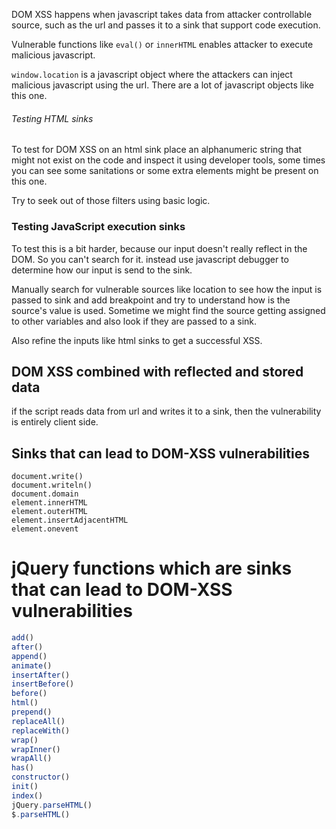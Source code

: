 
DOM XSS happens when javascript takes data from attacker controllable source, such as the url and passes it to a sink that support code execution.

Vulnerable functions like `eval()` or `innerHTML`  enables attacker to execute malicious javascript.

`window.location` is a javascript object where the attackers can inject malicious javascript  using the url. There are a lot of javascript objects like this one.

###### Testing HTML sinks

To test for DOM XSS on an html sink place an alphanumeric string that might not exist on the code and inspect it using developer tools, some times you can see some sanitations or some extra elements might be present on this one. 

Try to seek out of those filters using basic logic.


### Testing JavaScript execution sinks

To test this is a bit harder, because our input doesn't really reflect in the DOM. So you can't search for it. instead use javascript debugger to determine how our input is send to the sink.

Manually search for vulnerable sources like location to see how the input is passed to sink and add breakpoint and try to understand how is the source's value is used. Sometime we might find the source getting assigned to other variables and also look if they are passed to a sink.

Also refine the inputs like html sinks to get a successful XSS.



## DOM XSS combined with reflected and stored data

if the script reads data from url and writes it to a sink, then the vulnerability is entirely client side.


## Sinks that can lead to DOM-XSS vulnerabilities

```
document.write() 
document.writeln() 
document.domain 
element.innerHTML 
element.outerHTML 
element.insertAdjacentHTML 
element.onevent
```




 # jQuery functions  which are sinks that can lead to DOM-XSS vulnerabilities

```js
add() 
after() 
append() 
animate() 
insertAfter() 
insertBefore() 
before() 
html() 
prepend() 
replaceAll() 
replaceWith() 
wrap() 
wrapInner() 
wrapAll() 
has() 
constructor() 
init() 
index() 
jQuery.parseHTML() 
$.parseHTML()
```